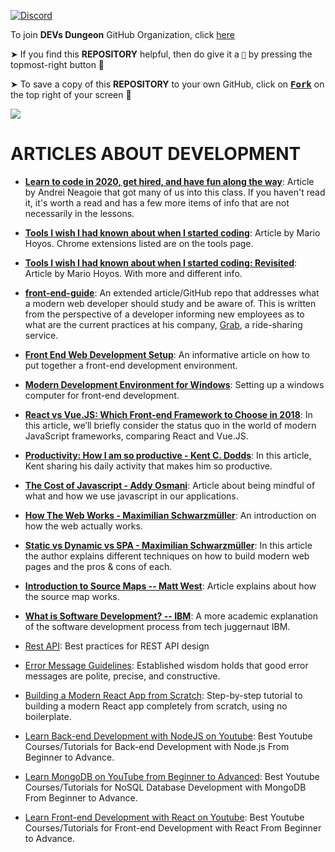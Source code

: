 [![Discord](https://img.shields.io/discord/865937470118297640.svg?logo=discord&colorB=5865F2)](https://discord.gg/ceMXzhfaka)

To join **DEVs Dungeon** GitHub Organization, click [here](https://github.com/Devs-Dungeon/support/issues/new?assignees=&labels=invite+me+to+the+organisation&template=invitation.yml&title=Please+invite+me+to+the+GitHub+Community+Organization)

➤ If you find this **REPOSITORY** helpful, then do give it a `🌟` by pressing the topmost-right button 🤗

➤ To save a copy of this **REPOSITORY** to your own GitHub, click on <a href="https://github.com/Devs-Dungeon/Resources/edit/main/README.md"><kbd><b>Fork</b></kbd></a> on the top right of your screen 🤗

![](https://user-images.githubusercontent.com/73097560/115834477-dbab4500-a447-11eb-908a-139a6edaec5c.gif)

# ARTICLES ABOUT DEVELOPMENT

- [**Learn to code in 2020, get hired, and have fun along the way**](https://zerotomastery.io/blog/learn-to-code-in-2020-get-hired-and-have-fun-along-the-way/): Article by Andrei Neagoie that got many of us into this class. If you haven't read it, it's worth a read and has a few more items of info that are not necessarily in the lessons.

- [**Tools I wish I had known about when I started coding**](https://medium.freecodecamp.org/tools-i-wish-i-had-known-about-when-i-started-coding-57849efd9248): Article by Mario Hoyos. Chrome extensions listed are on the tools page.

- [**Tools I wish I had known about when I started coding: Revisited**](https://medium.freecodecamp.org/tools-i-wish-i-had-known-about-when-i-started-coding-revisited-ffb715ffd23f): Article by Mario Hoyos. With more and different info.

- [**front-end-guide**](https://github.com/grab/front-end-guide): An extended article/GitHub repo that addresses what a modern web developer should study and be aware of. This is written from the perspective of a developer informing new employees as to what are the current practices at his company, [Grab](https://www.grab.com/sg/), a ride-sharing service.

- [**Front End Web Development Setup**](https://www.taniarascia.com/my-front-end-web-development-setup/): An informative article on how to put together a front-end development environment.

- [**Modern Development Environment for Windows**](https://char.gd/blog/2017/how-to-set-up-the-perfect-modern-dev-environment-on-windows): Setting up a windows computer for front-end development.

- [**React vs Vue.JS: Which Front-end Framework to Choose in 2018**](https://expertise.jetruby.com/react-vs-vue-js-which-front-end-framework-to-choose-in-2018-2a62a1fe76f9): In this article, we’ll briefly consider the status quo in the world of modern JavaScript frameworks, comparing React and Vue.JS.

- [**Productivity: How I am so productive - Kent C. Dodds**](https://blog.kentcdodds.com/how-i-am-so-productive-fb86eb583b0d): In this article, Kent sharing his daily activity that makes him so productive.

- [**The Cost of Javascript - Addy Osmani**](https://medium.com/@addyosmani/the-cost-of-javascript-in-2018-7d8950fbb5d4): Article about being mindful of what and how we use javascript in our applications.

- [**How The Web Works - Maximilian Schwarzmüller**](https://www.academind.com/learn/web-dev/how-the-web-works/): An introduction on how the web actually works.

- [**Static vs Dynamic vs SPA - Maximilian Schwarzmüller**](https://www.academind.com/learn/web-dev/dynamic-vs-static-vs-spa/): In this article the author explains different techniques on how to build modern web pages and the pros & cons of each.

- [**Introduction to Source Maps -- Matt West**](https://blog.teamtreehouse.com/introduction-source-maps ): Article explains about how the source map works.

- [**What is Software Development? -- IBM**](https://www.ibm.com/topics/software-development): A more academic explanation of the software development process from tech juggernaut IBM. 

- [Rest API](https://stackoverflow.blog/2020/03/02/best-practices-for-rest-api-design/): Best practices for REST API design 

- [Error Message Guidelines](https://www.nngroup.com/articles/error-message-guidelines/): Established wisdom holds that good error messages are polite, precise, and constructive.

- [Building a Modern React App from Scratch](https://github.com/yakkomajuri/react-from-scratch#readme): Step-by-step tutorial to building a modern React app completely from scratch, using no boilerplate.

- [Learn Back-end Development with NodeJS on Youtube](https://ayedot.com/109/MiniBlog/Learn-Free-Back-end-Development-with-NodeJS-on-Youtube#readme): Best Youtube Courses/Tutorials for Back-end Development with Node.js From Beginner to Advance.

- [Learn MongoDB on YouTube from Beginner to Advanced](https://ayedot.com/110/MiniBlog/Learn-MongoDB-for-free-on-YouTube-from-Beginner-to-Advanced): Best Youtube Courses/Tutorials for NoSQL Database Development with MongoDB From Beginner to Advance.

- [Learn Front-end Development with React on Youtube](https://ayedot.com/106/MiniBlog/Learn-Free-Front-end-Development-with-React-on-Youtube#readme):  Best Youtube Courses/Tutorials for Front-end Development with React From Beginner to Advance.

